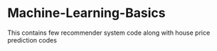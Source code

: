 # Machine-Learning-Basics

This contains few recommender system code along with house price prediction codes
